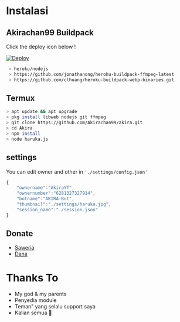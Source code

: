 

</p>
</div>


# Instalasi
## Akirachan99 Buildpack

Click the deploy icon below !

[![Deploy](https://www.herokucdn.com/deploy/button.svg)](https://heroku.com/deploy?template=https://github.com/Akirachan99/akira)

```bash
 > heroku/nodejs
 > https://github.com/jonathanong/heroku-buildpack-ffmpeg-latest
 > https://github.com/clhuang/heroku-buildpack-webp-binaries.git
```

## Termux
```bash
> apt update && apt upgrade
> pkg install libweb nodejs git ffmpeg
> git clone https://github.com/Akirachan99/akira.git
> cd Akira
> npm install
> node haruka.js
```

## settings
You can edit owner and other in `'./settings/config.json'`

```ts
{
	"ownername":"AkiraYT",
	"ownernumber":"6281327327914",
	"botname":"AKIRA-Bot",
	"thumbnail":"./settings/haruka.jpg",
	"session_name":"./session.json"
}
```
## Donate
- [Saweria](https://saweria.co/akir4)
- [Dana](https://link.dana.id/minta/2prq0m274ys)



# Thanks To
- My god & my parents
- Penyedia module
- Teman" yang selalu support saya
- Kalian semua 🛐
